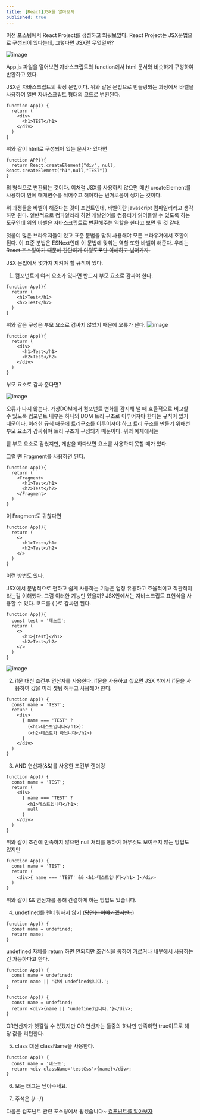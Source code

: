 ```yaml
---
title: [React]JSX를 알아보자
published: true
---
```

이전 포스팅에서 React Project를 생성하고 띄워보았다.
React Project는 JSX문법으로 구성되어 있다는데, 그렇다면 JSX란 무엇일까?

![image](https://github.com/dev-nuruhee/nlog/assets/54430432/d3bcb498-585a-42c3-bec2-cff71fd6bbe7)

App.js 파일을 열어보면 자바스크립트의 function에서 html 문서와 비슷하게 구성하여 반환하고 있다.

JSX란 자바스크립트의 확장 문법이다.
위와 같은 문법으로 번들링되는 과정에서 바벨을 사용하여 일반 자바스크립트 형태의 코드로 변환된다.

```
function App() {
  return (
    <div>
      <h1>TEST</h1>
    </div>
  )
}
```
위와 같이 html로 구성되어 있는 문서가 있다면

```
function APP(){
  return React.createElement("div", null, React.createElement("h1",null,"TEST"))
}
```
의 형식으로 변환되는 것이다.
이처럼 JSX를 사용하지 않으면 매번 createElement를 사용하여 안에 매개변수를 적어주고 해야하는 번거로움이 생기는 것이다.

위 과정들을 바벨이 해준다는 것이 포인트인데, 바벨이란 javascript 컴파일러라고 생각하면 된다.
일반적으로 컴파일러라 하면 개발언어를 컴퓨터가 읽어들일 수 있도록 하는 도구인데 위의 바벨은 자바스크립트로 변환해주는 역할을 한다고 보면 될 것 같다.

덧붙여 많은 브라우저들이 있고 표준 문법을 맞춰 사용해야 모든 브라우저에서 호환이 된다.
이 표준 분법은 ESNext인데 이 문법에 맞춰는 역할 또한 바벨이 해준다.
~~우리는 React 포스팅이기 때문에 간단하게 이정도로만 이해하고 넘어가자.~~

JSX 문법에서 몇가지 지켜야 할 규칙이 있다.

1. 컴포넌트에 여러 요소가 있다면 반드시 부모 요소로 감싸야 한다.

```
function App(){
  return (
    <h1>Test</h1>
    <h2>Test</h2>
  )
}
```
위와 같은 구성은 부모 요소로 감싸지 않았기 때문에 오류가 난다.
![image](https://github.com/dev-nuruhee/nlog/assets/54430432/e351788f-cc24-4845-8c91-8b3a6678f374)


```
function App(){
  return (
    <div>
      <h1>Test</h1>
      <h2>Test</h2>
    </div>
  )
}
```

부모 요소로 감싸 준다면?

![image](https://github.com/dev-nuruhee/nlog/assets/54430432/83b9bd74-c761-4429-b1b2-631239c1b4f8)

오류가 나지 않는다.
가상DOM에서 컴포넌트 변화를 감지해 낼 때 효율적으로 비교할 수 있도록 컴포넌트 내부는 하나의 DOM 트리 구조로 이루어져야 한다는 규칙이 있기 때문이다.
이러한 규칙 때문에 트리구조를 이루어져야 하고 트리 구조를 만들기 위해선 부모 요소가 감싸줘야 트리 구조가 구성되기 때문이다.
위의 예제에서는 <div>를 부모 요소로 감쌌지만, 개발을 하다보면 요소를 사용하지 못할 때가 있다.

그럴 땐 Fragment를 사용하면 된다.
```
function App(){
  return (
    <Fragment>
      <h1>Test</h1>
      <h2>Test</h2>
    </Fragment>
  )
}
```

이 Fragment도 귀찮다면
```
function App(){
  return (
    <>
      <h1>Test</h1>
      <h2>Test</h2>
    </>
  )
}
```

이런 방법도 있다.

JSX에서 문법적으로 편하고 쉽게 사용하는 기능은 엄청 유용하고 효율적이고 직관적이라는걸 이해했다. 그럼 이러한 기능만 있을까?
JSX안에서는 자바스크립트 표현식을 사용할 수 있다.
코드를 { }로 감싸면 된다.

```
function App(){
  const test = '테스트';
  return (
    <>
      <h1>{test}</h1>
      <h2>Test</h2>
    </>
  )
}
```
![image](https://github.com/dev-nuruhee/nlog/assets/54430432/5c164185-8dd0-4efa-841f-a72d5649ba93)

2. if문 대신 조건부 연산자를 사용한다.
if문을 사용하고 싶으면 JSX 밖에서 if문을 사용하여 값을 미리 셋팅 해두고 사용해야 한다.
```
function App() {
  const name = 'TEST';
  retunr (
    <div>
      { name === 'TEST' ? 
        (<h1>테스트입니다</h1>):
        (<h2>테스트가 아닙니다</h2>)
      }
    </div>
  )
}
```

3. AND 연산자(&&)를 사용한 조건부 렌더링

```
function App() {
  const name = 'TEST';
  return (
    <div>
      { name === 'TEST' ? 
        <h1>테스트입니다</h1>:
        null
      }
    </div>
  )
}
```
위와 같이 조건에 만족하지 않으면 null 처리를 통하여 아무것도 보여주지 않는 방법도 있지만

```
function App() {
  const name = 'TEST';
  return (
    <div>{ name === 'TEST' && <h1>테스트입니다</h1> }</div>
  )
}
```
위와 같이 && 연산자를 통해 간결하게 하는 방법도 있습니다.


4. undefined를 렌더링하지 않기 (~~당연한 이야기겠지만..~~)
```
function App() {
  const name = undefined;
  return name;
}
```

undefined 자체를 return 하면 안되지만 조건식을 통하여 거르거나 내부에서 사용하는건 가능하다고 한다.
```
function App() {
  const name = undefined;
  return name || '값이 undefined입니다.';
}
```

```
function App() {
  const name = undefined;
  return <div>{name || 'undefined입니다.'}</div>;
}
```
OR연산자가 헷갈릴 수 있겠지만 OR 연산자는 둘중의 하나만 만족하면 true이므로 해당 값을 리턴한다.

5. class 대신 className을 사용한다.
```
function App() {
  const name = '테스트';
  return <div className='testCss'>{name}</div>;
}
```

6. 모든 태그는 닫아주세요.

7. 주석은 {/*···*/}


다음은 컴포넌트 관련 포스팅에서 뵙겠습니다~
[컴포넌트를 알아보자](https://dev-nuruhee.github.io/nlog/React03)
